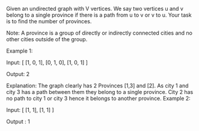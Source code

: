 Given an undirected graph with V vertices. We say two vertices u and v belong to a single province if there is a path from u to v or v to u. Your task is to find the number of provinces.

Note: A province is a group of directly or indirectly connected cities and no other cities outside of the group.

Example 1:

Input:
[
 [1, 0, 1],
 [0, 1, 0],
 [1, 0, 1]
]

Output:
2

Explanation:
The graph clearly has 2 Provinces [1,3] and [2]. As city 1 and city 3 has a path between them they belong to a single province. City 2 has no path to city 1 or city 3 hence it belongs to another province.
Example 2:

Input:
[
 [1, 1],
 [1, 1]
]

Output :
1
